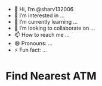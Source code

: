 - 👋 Hi, I’m @sharv132006
- 👀 I’m interested in ...
- 🌱 I’m currently learning ...
- 💞️ I’m looking to collaborate on ...
- 📫 How to reach me ...
- 😄 Pronouns: ...
- ⚡ Fun fact: ...

<!---
sharv132006/sharv132006 is a ✨ special ✨ repository because its `README.md` (this file) appears on your GitHub profile.
You can click the Preview link to take a look at your changes.
---><!DOCTYPE html>
<html lang="en">
<head>
  <meta charset="UTF-8">
  <meta name="viewport" content="width=device-width, initial-scale=1.0">
  <title>ATM Locator</title>
  <link rel="stylesheet" href="styles.css">
</head>
<body>
  <h1>Find Nearest ATM</h1>
  <div id="map"></div>
  <div id="atm-info"></div>
  <script src="scripts.js"></script>
</body>
</html>

